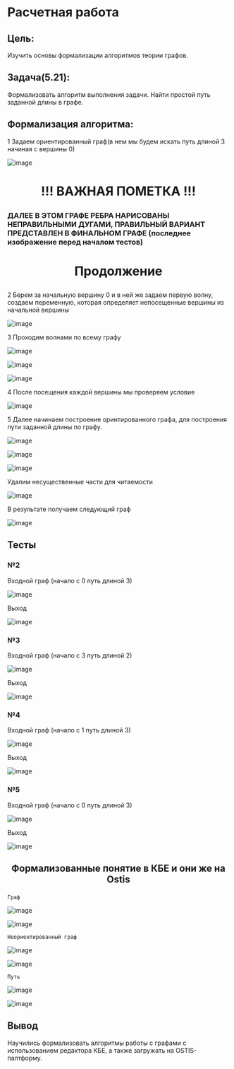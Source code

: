 # Расчетная работа 
## Цель:
Изучить основы формализации алгоритмов теории графов.

## Задача(5.21):

Формализовать алгоритм выполнения задачи. Найти простой путь заданной длины в графе.

## Формализация алгоритма:

1 Задаем ориентированный граф(в нем мы будем искать путь длиной 3 начиная с вершины 0)

![image](imgsRR/2.png)

# <p align="center">!!! ВАЖНАЯ ПОМЕТКА !!!</p>
### ДАЛЕЕ В ЭТОМ ГРАФЕ РЕБРА НАРИСОВАНЫ НЕПРАВИЛЬНЫМИ ДУГАМИ, ПРАВИЛЬНЫЙ ВАРИАНТ ПРЕДСТАВЛЕН В ФИНАЛЬНОМ ГРАФЕ (последнее изображение перед началом тестов)
# <p align="center">Продолжение</p>
2 Берем за начальную вершину 0 и в ней же задаем первую волну, создаем переменную, которая определяет непосещенные вершины из начальной вершины

![image](imgsRR/3.png)

3 Проходим волнами по всему графу 

![image](imgsRR/4.png)

![image](imgsRR/5.png)

![image](imgsRR/6.png)


4 После посещения каждой вершины мы проверяем условие 

![image](imgsRR/11.png)

5 Далее начинаем построение оринтированного графа, для построения пути заданной длины по графу. 

![image](imgsRR/7.png)

![image](imgsRR/8.png)

![image](imgsRR/9.png)

Удалим несущественные части для читаемости

![image](imgsRR/10.png)

В результате получаем следующий граф

![image](imgsRR/final.png)

## Тесты
### №2
Входной граф (начало с 0 путь длиной 3)

![image](imgsRR/test1.1.png)

Выход

![image](imgsRR/test1.2.png)

### №3

Входной граф (начало с 3 путь длиной 2)

![image](imgsRR/test2.1.png)

Выход

![image](imgsRR/test2.2.png)

### №4

Входной граф (начало с 1 путь длиной 3)

![image](imgsRR/test3.1.png)

Выход

![image](imgsRR/test3.2.png)

### №5

Входной граф (начало с 0 путь длиной 3)

![image](imgsRR/test4.1.png)

Выход

![image](imgsRR/test4.2.png)


## <p align="center">Формализованные понятие в КБЕ и они же на Ostis</p>
    Граф
![image](imgsRR/pon1.png)

![image](imgsRR/ost1.jpg)

    Неориентированный граф
![image](imgsRR/pon2.png)

![image](imgsRR/ost2.jpg)

    Путь

![image](imgsRR/pon3.png)

![image](imgsRR/ost3.jpg)

## Вывод 

Научились формализовать алгоритмы работы с графами с использованием редактора КБЕ, а также загружать на OSTIS-палтформу.